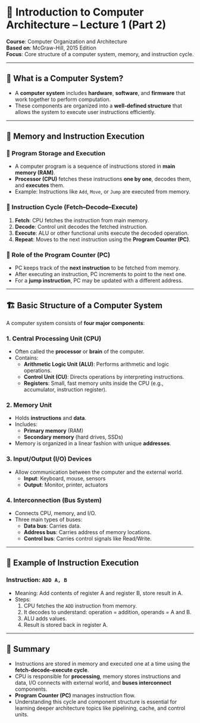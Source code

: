 # 🧠 Introduction to Computer Architecture – Lecture 1 (Part 2)

**Course**: Computer Organization and Architecture  
**Based on**: McGraw-Hill, 2015 Edition  
**Focus**: Core structure of a computer system, memory, and instruction cycle.

---

## 🔷 What is a Computer System?

- A **computer system** includes **hardware**, **software**, and **firmware** that work together to perform computation.
- These components are organized into a **well-defined structure** that allows the system to execute user instructions efficiently.

---

## 💾 Memory and Instruction Execution

### 🔹 Program Storage and Execution

- A computer program is a sequence of instructions stored in **main memory (RAM)**.
- **Processor (CPU)** fetches these instructions **one by one**, decodes them, and **executes** them.
- Example: Instructions like `Add`, `Move`, or `Jump` are executed from memory.

### 🔹 Instruction Cycle (Fetch–Decode–Execute)

1. **Fetch**: CPU fetches the instruction from main memory.
2. **Decode**: Control unit decodes the fetched instruction.
3. **Execute**: ALU or other functional units execute the decoded operation.
4. **Repeat**: Moves to the next instruction using the **Program Counter (PC)**.

### 🔸 Role of the Program Counter (PC)

- PC keeps track of the **next instruction** to be fetched from memory.
- After executing an instruction, PC increments to point to the next one.
- For a **jump instruction**, PC may be updated with a different address.

---

## 🏗️ Basic Structure of a Computer System

A computer system consists of **four major components**:

### 1. **Central Processing Unit (CPU)**

- Often called the **processor** or **brain** of the computer.
- Contains:
    - **Arithmetic Logic Unit (ALU)**: Performs arithmetic and logic operations.
    - **Control Unit (CU)**: Directs operations by interpreting instructions.
    - **Registers**: Small, fast memory units inside the CPU (e.g., accumulator, instruction register).

### 2. **Memory Unit**

- Holds **instructions** and **data**.
- Includes:
    - **Primary memory** (RAM)
    - **Secondary memory** (hard drives, SSDs)
- Memory is organized in a linear fashion with unique **addresses**.

### 3. **Input/Output (I/O) Devices**

- Allow communication between the computer and the external world.
    - **Input**: Keyboard, mouse, sensors
    - **Output**: Monitor, printer, actuators

### 4. **Interconnection (Bus System)**

- Connects CPU, memory, and I/O.
- Three main types of buses:
    - **Data bus**: Carries data.
    - **Address bus**: Carries address of memory locations.
    - **Control bus**: Carries control signals like Read/Write.

---

## 🔄 Example of Instruction Execution

### Instruction: `ADD A, B`

- Meaning: Add contents of register A and register B, store result in A.
- Steps:
    1. CPU fetches the `ADD` instruction from memory.
    2. It decodes to understand: operation = addition, operands = A and B.
    3. ALU adds values.
    4. Result is stored back in register A.

---

## 📝 Summary

- Instructions are stored in memory and executed one at a time using the **fetch-decode-execute cycle**.
- CPU is responsible for **processing**, memory stores instructions and data, I/O connects with external world, and **buses interconnect** components.
- **Program Counter (PC)** manages instruction flow.
- Understanding this cycle and component structure is essential for learning deeper architecture topics like pipelining, cache, and control units.